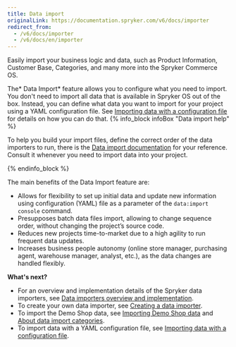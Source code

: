 ```yaml
---
title: Data import
originalLink: https://documentation.spryker.com/v6/docs/importer
redirect_from:
  - /v6/docs/importer
  - /v6/docs/en/importer
---
```


Easily import your business logic and data, such as Product Information, Customer Base, Categories, and many more into the Spryker Commerce OS.

The* Data Import* feature allows you to configure what you need to import. You don't need to import all data that is available in Spryker OS out of the box. Instead, you can define what data you want to import for your project using a YAML configuration file. See [Importing data with a configuration file](https://documentation.spryker.com/docs/importing-data-with-configuration-file) for details on how you can do that.
{% info_block infoBox "Data import help" %}

To help you build your import files, define the correct order of the data importers to run, there is the [Data import documentation](https://documentation.spryker.com/docs/about-data-import-categories) for your reference. Consult it whenever you need to import data into your project.

{% endinfo_block %}

The main benefits of the Data Import feature are:

* Allows for flexibility to set up initial data and update new information using configuration (YAML) file as a parameter of the `data:import console` command.
* Presupposes batch data files import, allowing to change sequence order, without changing the project’s source code.
* Reduces new projects time-to-market due to a high agility to run frequent data updates.
* Increases business people autonomy (online store manager, purchasing agent, warehouse manager, analyst, etc.), as the data changes are handled flexibly.

**What's next?**

* For an overview and implementation details of the Spryker data importers, see [Data importers overview and implementation](https://documentation.spryker.com/docs/data-importers-review-implementation).
* To create your own data importer, see [Creating a data importer](https://documentation.spryker.com/docs/ht-data-import).
* To import the Demo Shop data, see [Importing Demo Shop data](https://documentation.spryker.com/docs/importing-demo-shop-data) and[ About data import categories](https://documentation.spryker.com/docs/about-data-import-categories).
* To import data with a YAML configuration file, see [Importing data with a configuration file](https://documentation.spryker.com/docs/importing-data-with-configuration-file).



